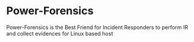 # Power-Forensics
Power-Forensics is the Best Friend for Incident Responders to perform IR and collect evidences for Linux based host 
